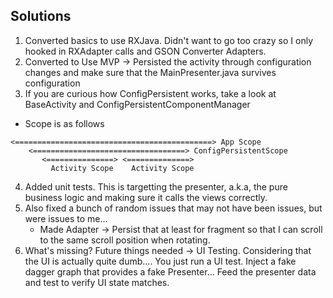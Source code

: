 ## Solutions
1. Converted basics to use RXJava. Didn't want to go too crazy so I only hooked in RXAdapter calls and GSON Converter Adapters.
2. Converted to Use MVP -> Persisted the activity through configuration changes and make sure that the MainPresenter.java survives configuration
3. If you are curious how ConfigPersistent works, take a look at BaseActivity and ConfigPersistentComponentManager

* Scope is as follows
```
<============================================> App Scope
    <==================================> ConfigPersistentScope
       <===============> <==============>
         Activity Scope    Activity Scope
```
4. Added unit tests. This is targetting the presenter, a.k.a, the pure business logic and making sure it calls the views correctly.
5. Also fixed a bunch of random issues that may not have been issues, but were issues to me...
    * Made Adapter -> Persist that at least for fragment so that I can scroll to the same scroll position when rotating.
6. What's missing? Future things needed -> UI Testing. Considering that the UI is actually quite dumb.... You just run a UI test. 
Inject a fake dagger graph that provides a fake Presenter... Feed the presenter data and test to verify UI state matches.
